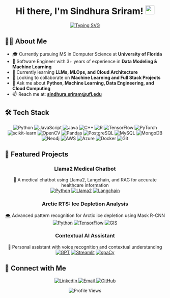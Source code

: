 <!-- Header -->
<h1 align="center">
  Hi there, I'm Sindhura Sriram! <img src="https://media.giphy.com/media/hvRJCLFzcasrR4ia7z/giphy.gif" width="28">
</h1>

<!-- Typing SVG -->
<p align="center">
  <a href="https://git.io/typing-svg">
    <img src="https://readme-typing-svg.demolab.com?font=Fira+Code&weight=600&size=24&duration=3000&pause=1000&color=FF385C&center=true&vCenter=true&random=false&width=600&lines=Software+Engineer;Machine+Learning+Enthusiast;Data+Science+Practitioner" alt="Typing SVG" />
  </a>
</p>

<!-- About Me -->
## 👨‍💻 About Me

- 🎓 Currently pursuing MS in Computer Science at **University of Florida**
- 💼 Software Engineer with 3+ years of experience in **Data Modeling & Machine Learning**
- 🌱 Currently learning **LLMs, MLOps, and Cloud Architecture**
- 👯 Looking to collaborate on **Machine Learning and Full Stack Projects**
- 💬 Ask me about **Python, Machine Learning, Data Engineering, and Cloud Computing**
- 📫 Reach me at: **sindhura.sriram@ufl.edu**

<!-- Tech Stack -->
## 🛠️ Tech Stack

<p align="center">
  <!-- Programming Languages -->
  <img src="https://img.shields.io/badge/Python-3776AB?style=for-the-badge&logo=python&logoColor=white" alt="Python" />
  <img src="https://img.shields.io/badge/JavaScript-F7DF1E?style=for-the-badge&logo=javascript&logoColor=black" alt="JavaScript" />
  <img src="https://img.shields.io/badge/Java-ED8B00?style=for-the-badge&logo=openjdk&logoColor=white" alt="Java" />
  <img src="https://img.shields.io/badge/C++-00599C?style=for-the-badge&logo=cplusplus&logoColor=white" alt="C++" />
  <img src="https://img.shields.io/badge/R-276DC3?style=for-the-badge&logo=r&logoColor=white" alt="R" />

  <!-- Frameworks & Libraries -->
  <img src="https://img.shields.io/badge/TensorFlow-FF6F00?style=for-the-badge&logo=tensorflow&logoColor=white" alt="TensorFlow" />
  <img src="https://img.shields.io/badge/PyTorch-EE4C2C?style=for-the-badge&logo=pytorch&logoColor=white" alt="PyTorch" />
  <img src="https://img.shields.io/badge/scikit--learn-F7931E?style=for-the-badge&logo=scikit-learn&logoColor=white" alt="scikit-learn" />
  <img src="https://img.shields.io/badge/OpenCV-5C3EE8?style=for-the-badge&logo=opencv&logoColor=white" alt="OpenCV" />
  <img src="https://img.shields.io/badge/pandas-150458?style=for-the-badge&logo=pandas&logoColor=white" alt="Pandas" />

  <!-- Databases -->
  <img src="https://img.shields.io/badge/PostgreSQL-316192?style=for-the-badge&logo=postgresql&logoColor=white" alt="PostgreSQL" />
  <img src="https://img.shields.io/badge/MySQL-00000F?style=for-the-badge&logo=mysql&logoColor=white" alt="MySQL" />
  <img src="https://img.shields.io/badge/MongoDB-4EA94B?style=for-the-badge&logo=mongodb&logoColor=white" alt="MongoDB" />
  <img src="https://img.shields.io/badge/Neo4j-008CC1?style=for-the-badge&logo=neo4j&logoColor=white" alt="Neo4j" />

  <!-- Cloud & Tools -->
  <img src="https://img.shields.io/badge/AWS-232F3E?style=for-the-badge&logo=amazon-aws&logoColor=white" alt="AWS" />
  <img src="https://img.shields.io/badge/Azure-0089D6?style=for-the-badge&logo=microsoft-azure&logoColor=white" alt="Azure" />
  <img src="https://img.shields.io/badge/Docker-2496ED?style=for-the-badge&logo=docker&logoColor=white" alt="Docker" />
  <img src="https://img.shields.io/badge/Git-F05032?style=for-the-badge&logo=git&logoColor=white" alt="Git" />
</p>

<!-- Featured Projects -->
## 🚀 Featured Projects

<div align="center">

### Llama2 Medical Chatbot
🏥 A medical chatbot using Llama2, Langchain, and RAG for accurate healthcare information
<br>
[![Python](https://img.shields.io/badge/Python-3776AB?style=flat-square&logo=python&logoColor=white)]() 
[![Llama2](https://img.shields.io/badge/Llama2-FF6F00?style=flat-square&logo=meta&logoColor=white)]()
[![Langchain](https://img.shields.io/badge/Langchain-121212?style=flat-square&logo=chainlink&logoColor=white)]()

### Arctic RTS: Ice Depletion Analysis
🌨️ Advanced pattern recognition for Arctic ice depletion using Mask R-CNN
<br>
[![Python](https://img.shields.io/badge/Python-3776AB?style=flat-square&logo=python&logoColor=white)]()
[![TensorFlow](https://img.shields.io/badge/TensorFlow-FF6F00?style=flat-square&logo=tensorflow&logoColor=white)]()
[![GIS](https://img.shields.io/badge/GIS-32A852?style=flat-square&logo=qgis&logoColor=white)]()

### Contextual AI Assistant
🤖 Personal assistant with voice recognition and contextual understanding
<br>
[![GPT](https://img.shields.io/badge/GPT-412991?style=flat-square&logo=openai&logoColor=white)]()
[![Streamlit](https://img.shields.io/badge/Streamlit-FF4B4B?style=flat-square&logo=streamlit&logoColor=white)]()
[![spaCy](https://img.shields.io/badge/spaCy-09A3D5?style=flat-square&logo=spacy&logoColor=white)]()

</div>

<!-- Connect with Me -->
## 🤝 Connect with Me

<p align="center">
  <a href="https://www.linkedin.com/in/sindhurasriram">
    <img src="https://img.shields.io/badge/LinkedIn-0077B5?style=for-the-badge&logo=linkedin&logoColor=white" alt="LinkedIn" />
  </a>
  <a href="mailto:sindhura.sriram@ufl.edu">
    <img src="https://img.shields.io/badge/Email-D14836?style=for-the-badge&logo=gmail&logoColor=white" alt="Email" />
  </a>
  <a href="https://github.com/SindhuraSriram">
    <img src="https://img.shields.io/badge/GitHub-100000?style=for-the-badge&logo=github&logoColor=white" alt="GitHub" />
  </a>
</p>

<!-- Profile Views -->
<p align="center">
  <img src="https://komarev.com/ghpvc/?username=SindhuraSriram&style=flat-square&color=blue" alt="Profile Views" />
</p>
